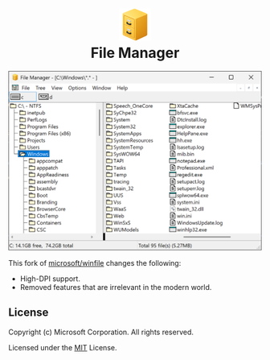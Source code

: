 <h1 align="center"><img src="icon.png" width=64><br>File Manager</h1>

<p align="center"><img src="screenshot.png" width=1180></p>

This fork of [microsoft/winfile](https://github.com/microsoft/winfile) changes the following:

- High-DPI support.
- Removed features that are irrelevant in the modern world.

## License

Copyright (c) Microsoft Corporation. All rights reserved.

Licensed under the [MIT](LICENSE) License.
